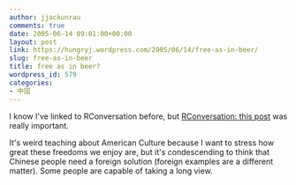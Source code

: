 ```yaml
---
author: jjackunrau
comments: true
date: 2005-06-14 09:01:00+00:00
layout: post
link: https://hungryj.wordpress.com/2005/06/14/free-as-in-beer/
slug: free-as-in-beer
title: free as in beer?
wordpress_id: 579
categories:
- 中国
---
```


I know I've linked to RConversation before, but [RConversation: this post](http://rconversation.blogs.com/rconversation/2005/06/my_response_to_.html) was really important.  
  
It's weird teaching about American Culture because I want to stress how great these freedoms we enjoy are, but it's condescending to think that Chinese people need a foreign solution (foreign examples are a different matter).  Some people are capable of taking a long view.
